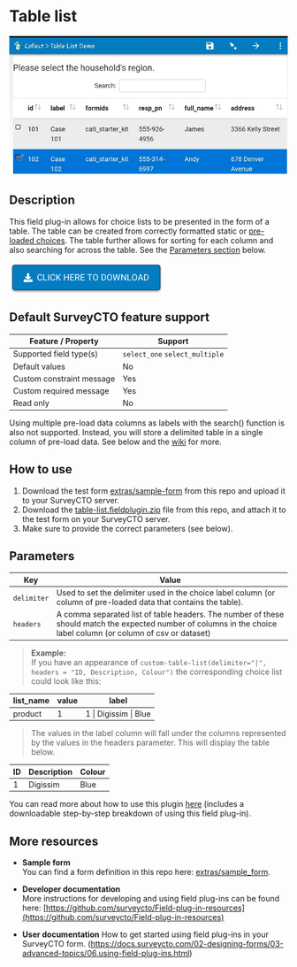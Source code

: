 # Table list

![table-list field plug-in](extras/table-list.jpg)

## Description

This field plug-in allows for choice lists to be presented in the form of a table. The table can be created from correctly formatted static or [pre-loaded choices](https://docs.surveycto.com/02-designing-forms/04-sample-forms/12.search-and-select.html). The table further allows for sorting for each column and also searching for across the table.   See the [Parameters section](#parameters) below.

[![Download now](extras/download-button.png)](https://github.com/surveycto/table-list/raw/master/table-list.fieldplugin.zip)

## Default SurveyCTO feature support

| Feature / Property | Support |
| --- | --- |
| Supported field type(s) | `select_one` `select_multiple`|
| Default values | No |
| Custom constraint message | Yes |
| Custom required message | Yes |
| Read only | No |

Using multiple pre-load data columns as labels with the search() function is also not supported. Instead, you will store a delimited table in a single column of pre-load data. See below and the [wiki](https://github.com/surveycto/table-list/wiki/Table-list-view-field-plugin) for more.

## How to use

1. Download the test form [extras/sample-form](https://github.com/surveycto/table-list/raw/master/extras/example_form/table-list%20sample%20folder.zip) from this repo and upload it to your SurveyCTO server.
1. Download the [table-list.fieldplugin.zip](https://github.com/surveycto/table-list/raw/master/table-list.fieldplugin.zip) file from this repo, and attach it to the test form on your SurveyCTO server.
1. Make sure to provide the correct parameters (see below).

## Parameters

| **Key** | **Value** |
| --- | --- |
| `delimiter` | Used to set the delimiter used in the choice label column (or column of pre-loaded data that contains the table). |
| `headers` | A comma separated list of table headers. The number of these should match the expected number of columns in the choice label column (or column of csv or dataset) |

> **Example:**  
> If you have an appearance of `custom-table-list(delimiter="|", headers = "ID, Description, Colour")`
> the corresponding choice list could look like this:

| **list_name**| **value** | **label** |
| --- | ---| --- |
|product|1|1 &#124; Digissim &#124; Blue|

> The values in the label column will fall under the columns represented by the values in the headers parameter. This will display the table below.

| ID | Description | Colour |
| --- | --- | --- |
| 1 | Digissim | Blue |

You can read more about how to use this plugin [here](https://github.com/surveycto/table-list/wiki/Table-list-view-field-plugin) (includes a downloadable step-by-step breakdown of using this field plug-in).

## More resources

* **Sample form**  
You can find a form definition in this repo here: [extras/sample_form](https://github.com/surveycto/table-list/raw/master/extras/example_form/table-list%20sample%20folder.zip).

* **Developer documentation**  
More instructions for developing and using field plug-ins can be found here: [https://github.com/surveycto/Field-plug-in-resources](https://github.com/surveycto/Field-plug-in-resources)

* **User documentation**
How to get started using field plug-ins in your SurveyCTO form.
(https://docs.surveycto.com/02-designing-forms/03-advanced-topics/06.using-field-plug-ins.html)

